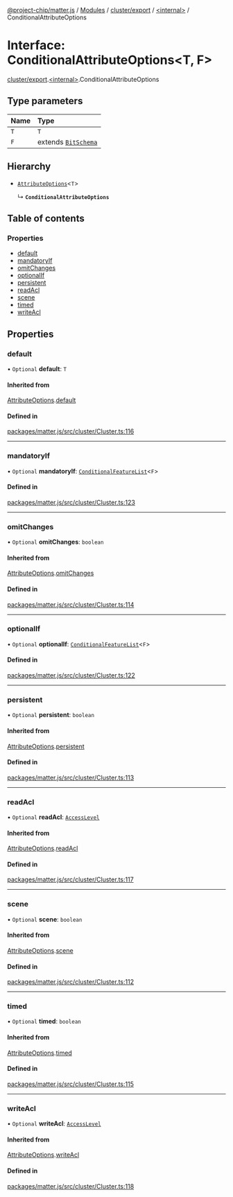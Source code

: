 [@project-chip/matter.js](../README.md) / [Modules](../modules.md) / [cluster/export](../modules/cluster_export.md) / [\<internal\>](../modules/cluster_export._internal_.md) / ConditionalAttributeOptions

# Interface: ConditionalAttributeOptions\<T, F\>

[cluster/export](../modules/cluster_export.md).[\<internal\>](../modules/cluster_export._internal_.md).ConditionalAttributeOptions

## Type parameters

| Name | Type |
| :------ | :------ |
| `T` | `T` |
| `F` | extends [`BitSchema`](../modules/schema_export.md#bitschema) |

## Hierarchy

- [`AttributeOptions`](cluster_export._internal_.AttributeOptions.md)\<`T`\>

  ↳ **`ConditionalAttributeOptions`**

## Table of contents

### Properties

- [default](cluster_export._internal_.ConditionalAttributeOptions.md#default)
- [mandatoryIf](cluster_export._internal_.ConditionalAttributeOptions.md#mandatoryif)
- [omitChanges](cluster_export._internal_.ConditionalAttributeOptions.md#omitchanges)
- [optionalIf](cluster_export._internal_.ConditionalAttributeOptions.md#optionalif)
- [persistent](cluster_export._internal_.ConditionalAttributeOptions.md#persistent)
- [readAcl](cluster_export._internal_.ConditionalAttributeOptions.md#readacl)
- [scene](cluster_export._internal_.ConditionalAttributeOptions.md#scene)
- [timed](cluster_export._internal_.ConditionalAttributeOptions.md#timed)
- [writeAcl](cluster_export._internal_.ConditionalAttributeOptions.md#writeacl)

## Properties

### default

• `Optional` **default**: `T`

#### Inherited from

[AttributeOptions](cluster_export._internal_.AttributeOptions.md).[default](cluster_export._internal_.AttributeOptions.md#default)

#### Defined in

[packages/matter.js/src/cluster/Cluster.ts:116](https://github.com/project-chip/matter.js/blob/6d3b6a5d957d88a9231d6ecab4bb41f8133112be/packages/matter.js/src/cluster/Cluster.ts#L116)

___

### mandatoryIf

• `Optional` **mandatoryIf**: [`ConditionalFeatureList`](../modules/cluster_export.md#conditionalfeaturelist)\<`F`\>

#### Defined in

[packages/matter.js/src/cluster/Cluster.ts:123](https://github.com/project-chip/matter.js/blob/6d3b6a5d957d88a9231d6ecab4bb41f8133112be/packages/matter.js/src/cluster/Cluster.ts#L123)

___

### omitChanges

• `Optional` **omitChanges**: `boolean`

#### Inherited from

[AttributeOptions](cluster_export._internal_.AttributeOptions.md).[omitChanges](cluster_export._internal_.AttributeOptions.md#omitchanges)

#### Defined in

[packages/matter.js/src/cluster/Cluster.ts:114](https://github.com/project-chip/matter.js/blob/6d3b6a5d957d88a9231d6ecab4bb41f8133112be/packages/matter.js/src/cluster/Cluster.ts#L114)

___

### optionalIf

• `Optional` **optionalIf**: [`ConditionalFeatureList`](../modules/cluster_export.md#conditionalfeaturelist)\<`F`\>

#### Defined in

[packages/matter.js/src/cluster/Cluster.ts:122](https://github.com/project-chip/matter.js/blob/6d3b6a5d957d88a9231d6ecab4bb41f8133112be/packages/matter.js/src/cluster/Cluster.ts#L122)

___

### persistent

• `Optional` **persistent**: `boolean`

#### Inherited from

[AttributeOptions](cluster_export._internal_.AttributeOptions.md).[persistent](cluster_export._internal_.AttributeOptions.md#persistent)

#### Defined in

[packages/matter.js/src/cluster/Cluster.ts:113](https://github.com/project-chip/matter.js/blob/6d3b6a5d957d88a9231d6ecab4bb41f8133112be/packages/matter.js/src/cluster/Cluster.ts#L113)

___

### readAcl

• `Optional` **readAcl**: [`AccessLevel`](../enums/cluster_export.AccessLevel.md)

#### Inherited from

[AttributeOptions](cluster_export._internal_.AttributeOptions.md).[readAcl](cluster_export._internal_.AttributeOptions.md#readacl)

#### Defined in

[packages/matter.js/src/cluster/Cluster.ts:117](https://github.com/project-chip/matter.js/blob/6d3b6a5d957d88a9231d6ecab4bb41f8133112be/packages/matter.js/src/cluster/Cluster.ts#L117)

___

### scene

• `Optional` **scene**: `boolean`

#### Inherited from

[AttributeOptions](cluster_export._internal_.AttributeOptions.md).[scene](cluster_export._internal_.AttributeOptions.md#scene)

#### Defined in

[packages/matter.js/src/cluster/Cluster.ts:112](https://github.com/project-chip/matter.js/blob/6d3b6a5d957d88a9231d6ecab4bb41f8133112be/packages/matter.js/src/cluster/Cluster.ts#L112)

___

### timed

• `Optional` **timed**: `boolean`

#### Inherited from

[AttributeOptions](cluster_export._internal_.AttributeOptions.md).[timed](cluster_export._internal_.AttributeOptions.md#timed)

#### Defined in

[packages/matter.js/src/cluster/Cluster.ts:115](https://github.com/project-chip/matter.js/blob/6d3b6a5d957d88a9231d6ecab4bb41f8133112be/packages/matter.js/src/cluster/Cluster.ts#L115)

___

### writeAcl

• `Optional` **writeAcl**: [`AccessLevel`](../enums/cluster_export.AccessLevel.md)

#### Inherited from

[AttributeOptions](cluster_export._internal_.AttributeOptions.md).[writeAcl](cluster_export._internal_.AttributeOptions.md#writeacl)

#### Defined in

[packages/matter.js/src/cluster/Cluster.ts:118](https://github.com/project-chip/matter.js/blob/6d3b6a5d957d88a9231d6ecab4bb41f8133112be/packages/matter.js/src/cluster/Cluster.ts#L118)
